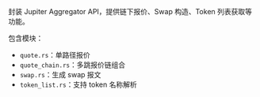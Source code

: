 封装 Jupiter Aggregator API，提供链下报价、Swap 构造、Token 列表获取等功能。

包含模块：

- `quote.rs`：单路径报价
- `quote_chain.rs`：多跳报价链组合
- `swap.rs`：生成 swap 报文
- `token_list.rs`：支持 token 名称解析